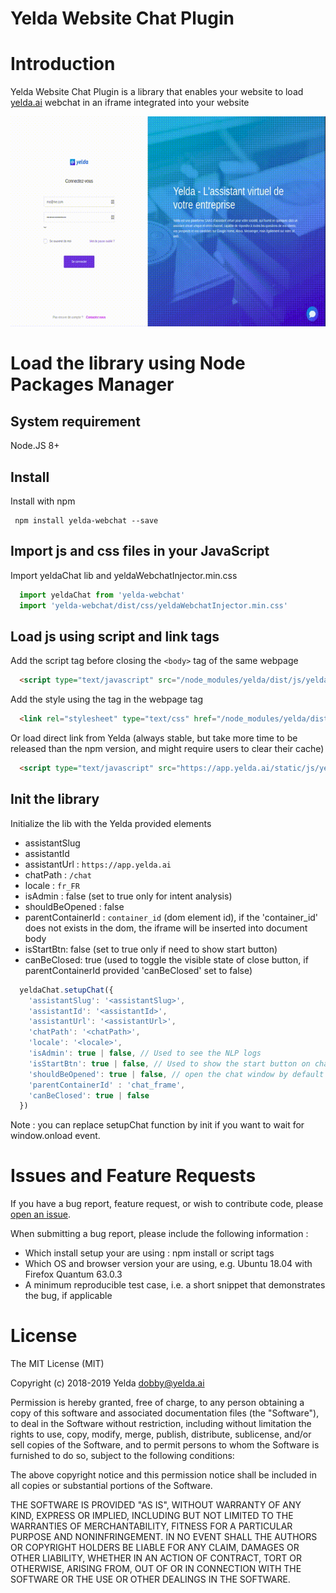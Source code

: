 Yelda Website Chat Plugin
=====

# Introduction
Yelda Website Chat Plugin is a library that enables your website to load [yelda.ai](https://yelda.ai) webchat in an iframe integrated into your website

![Demo](https://github.com/Yeldaai/chat-plugin/blob/master/screencast-yelda.gif?raw=true "Demo")

# Load the library using Node Packages Manager

## System requirement
Node.JS 8+

## Install
Install with npm
```shell
 npm install yelda-webchat --save
```

## Import js and css files in your JavaScript
Import yeldaChat lib and yeldaWebchatInjector.min.css
```javascript
  import yeldaChat from 'yelda-webchat'
  import 'yelda-webchat/dist/css/yeldaWebchatInjector.min.css'
```

## Load js using script and link tags
Add the script tag before closing the `<body>` tag of the same webpage
```html
  <script type="text/javascript" src="/node_modules/yelda/dist/js/yeldaWebchatInjector.min.js"></script>
```

Add the style using the <link> tag in the webpage <head> tag
```html
  <link rel="stylesheet" type="text/css" href="/node_modules/yelda/dist/css/yeldaWebchatInjector.min.css"/>
```

Or load direct link from Yelda (always stable, but take more time to be released than the npm version, and might require users to clear their cache)
```html
  <script type="text/javascript" src="https://app.yelda.ai/static/js/yeldaWebchatInjector.min.js"></script>
```

## Init the library
Initialize the lib with the Yelda provided elements
- assistantSlug
- assistantId
- assistantUrl : `https://app.yelda.ai`
- chatPath : `/chat`
- locale : `fr_FR`
- isAdmin : false (set to true only for intent analysis)
- shouldBeOpened : false
- parentContainerId : `container_id` (dom element id), if the 'container_id' does not exists in the dom, the iframe will be inserted into document body
- isStartBtn: false (set to true only if need to show start button)
- canBeClosed: true (used to toggle the visible state of close button, if parentContainerId provided 'canBeClosed' set to false)

```javascript
  yeldaChat.setupChat({
    'assistantSlug': '<assistantSlug>',
    'assistantId': '<assistantId>',
    'assistantUrl': '<assistantUrl>',
    'chatPath': '<chatPath>',
    'locale': '<locale>',
    'isAdmin': true | false, // Used to see the NLP logs
    'isStartBtn': true | false, // Used to show the start button on chat load
    'shouldBeOpened': true | false, // open the chat window by default on loading the page if set to true
    'parentContainerId' : 'chat_frame',
    'canBeClosed': true | false
  })
```
Note : you can replace setupChat function by init if you want to wait for window.onload event.

# Issues and Feature Requests
If you have a bug report, feature request, or wish to contribute code, please [open an issue](https://github.com/Yeldaai/chat-plugin/issues).

When submitting a bug report, please include the following information :
- Which install setup your are using : npm install or script tags
- Which OS and browser version your are using, e.g. Ubuntu 18.04 with Firefox Quantum 63.0.3
- A minimum reproducible test case, i.e. a short snippet that demonstrates the bug, if applicable

License
=======

The MIT License (MIT)

Copyright (c) 2018-2019 Yelda <dobby@yelda.ai>

Permission is hereby granted, free of charge, to any person obtaining a copy
of this software and associated documentation files (the "Software"), to deal
in the Software without restriction, including without limitation the rights
to use, copy, modify, merge, publish, distribute, sublicense, and/or sell
copies of the Software, and to permit persons to whom the Software is
furnished to do so, subject to the following conditions:

The above copyright notice and this permission notice shall be included in all
copies or substantial portions of the Software.

THE SOFTWARE IS PROVIDED "AS IS", WITHOUT WARRANTY OF ANY KIND, EXPRESS OR
IMPLIED, INCLUDING BUT NOT LIMITED TO THE WARRANTIES OF MERCHANTABILITY,
FITNESS FOR A PARTICULAR PURPOSE AND NONINFRINGEMENT. IN NO EVENT SHALL THE
AUTHORS OR COPYRIGHT HOLDERS BE LIABLE FOR ANY CLAIM, DAMAGES OR OTHER
LIABILITY, WHETHER IN AN ACTION OF CONTRACT, TORT OR OTHERWISE, ARISING FROM,
OUT OF OR IN CONNECTION WITH THE SOFTWARE OR THE USE OR OTHER DEALINGS IN THE
SOFTWARE.
